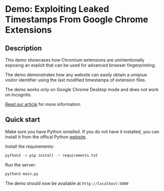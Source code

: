 # Demo: Exploiting Leaked Timestamps From Google Chrome Extensions

## Description
This demo showcases how Chromium extensions are unintentionally exposing an exploit that can be used for advanced browser fingerprinting.

The demo demonstrates how any website can easily obtain a uniqnue visitor identifier using the last modified timestamps of extension files.

The demo works only on Google Chrome Desktop mode and does not work on Incognito.

[Read our article](https://fingerprint.com/blog/exploiting-leaked-timestamps-google-chrome-extensions) for more information.

## Quick start
Make sure you have Python isntalled. If you do not have it installed, you can install it from the offical Python [website](https://www.python.org/downloads/).

Install the requirements:
```bash
python3 -m pip install -r requirements.txt
```

Run the server:
```bash
python3 main.py
```

The demo should now be available at `http://localhost:5000`